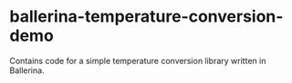 # ballerina-temperature-conversion-demo
Contains code for a simple temperature conversion library written in Ballerina.
